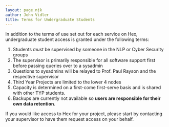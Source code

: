 ```yaml
---
layout: page.njk
author: John Vidler
title: Terms for Undergraduate Students
---
```


In addition to the terms of use set out for each service on Hex, undergraduate student access is granted under the following terms:

1) Students *must* be supervised by someone in the NLP or Cyber Security groups
2) The supervisor is primarily responsible for all software support first before passing queries over to a sysadmin
3) Questions to sysadmins will be relayed to Prof. Paul Rayson and the respective supervisor
5) Third Year Projects are limited to the lower 4 nodes
6) Capacity is determined on a first-come first-serve basis and is shared with other TYP students.
7) Backups are currently not available so **users are responsible for their own data retention**.

If you would like access to Hex for your project, please start by contacting your supervisor to have them request access on your behalf.